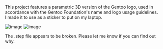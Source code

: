 This project features a parametric 3D version of the Gentoo logo, used in accordance with the Gentoo Foundation's name and logo usage guidelines. I made it to use as a sticker to put on my laptop.

![image](https://github.com/user-attachments/assets/39c7e76d-26a4-44f2-90e1-659e96241690)
![image](https://github.com/user-attachments/assets/4248898a-ac15-414b-a264-7b6bbbb290a7)


The .step file appears to be broken. Please let me know if you can find out why.
